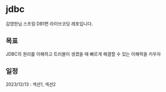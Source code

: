 # jdbc
 김영한님 스프링 DB1편 라이브코딩 레포입니다.
## 목표
 JDBC의 원리를 이해하고 트러블이 생겼을 때 빠르게 해결할 수 있는 이해력을 키우자
## 일정
 2023/12/13 : 섹션1, 섹션2
